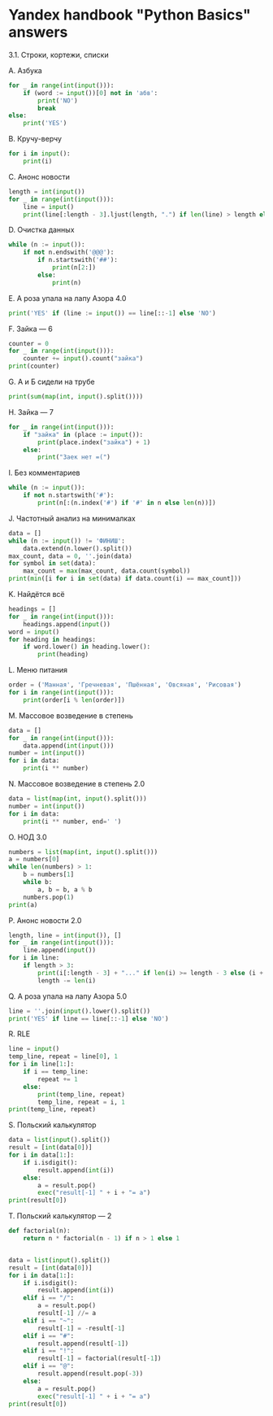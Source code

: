 # Yandex handbook "Python Basics" answers

3.1. Строки, кортежи, списки

A. Азбука
```python
for _ in range(int(input())):
    if (word := input())[0] not in 'абв':
        print('NO')
        break
else:
    print('YES')    
```
B. Кручу-верчу
```python
for i in input():
    print(i)
```
C. Анонс новости
```python
length = int(input())
for _ in range(int(input())):
    line = input()
    print(line[:length - 3].ljust(length, ".") if len(line) > length else line)
```
D. Очистка данных
```python
while (n := input()):
    if not n.endswith('@@@'):
        if n.startswith('##'):
            print(n[2:])
        else:
            print(n)
```
E. А роза упала на лапу Азора 4.0
```python
print('YES' if (line := input()) == line[::-1] else 'NO')
```
F. Зайка — 6
```python
counter = 0
for _ in range(int(input())):
    counter += input().count("зайка")
print(counter)
```
G. А и Б сидели на трубе
```python
print(sum(map(int, input().split())))
```
H. Зайка — 7
```python
for _ in range(int(input())):
    if "зайка" in (place := input()):
        print(place.index("зайка") + 1)
    else:
        print("Заек нет =(")
```
I. Без комментариев
```python
while (n := input()):
    if not n.startswith('#'):
        print(n[:(n.index('#') if '#' in n else len(n))])
```
J. Частотный анализ на минималках
```python
data = []
while (n := input()) != 'ФИНИШ':
    data.extend(n.lower().split())
max_count, data = 0, ''.join(data)
for symbol in set(data):
    max_count = max(max_count, data.count(symbol))
print(min([i for i in set(data) if data.count(i) == max_count]))
```
K. Найдётся всё
```python
headings = []
for _ in range(int(input())):
    headings.append(input())
word = input()
for heading in headings:
    if word.lower() in heading.lower():
        print(heading)
```
L. Меню питания
```python
order = ('Манная', 'Гречневая', 'Пшённая', 'Овсяная', 'Рисовая')
for i in range(int(input())):
    print(order[i % len(order)])
```
M. Массовое возведение в степень
```python
data = []
for _ in range(int(input())):
    data.append(int(input()))
number = int(input())
for i in data:
    print(i ** number)
```
N. Массовое возведение в степень 2.0
```python
data = list(map(int, input().split()))
number = int(input())
for i in data:
    print(i ** number, end=' ')
```
O. НОД 3.0
```python
numbers = list(map(int, input().split()))
a = numbers[0]
while len(numbers) > 1:
    b = numbers[1]
    while b:
        a, b = b, a % b
    numbers.pop(1)
print(a)
```
P. Анонс новости 2.0
```python
length, line = int(input()), []
for _ in range(int(input())):
    line.append(input())
for i in line:
    if length > 3:
        print(i[:length - 3] + "..." if len(i) >= length - 3 else (i + "..." if length == 4 else i))
        length -= len(i)
```
Q. А роза упала на лапу Азора 5.0
```python
line = ''.join(input().lower().split())
print('YES' if line == line[::-1] else 'NO')
```
R. RLE
```python
line = input()
temp_line, repeat = line[0], 1
for i in line[1:]:
    if i == temp_line:
        repeat += 1
    else:
        print(temp_line, repeat)
        temp_line, repeat = i, 1
print(temp_line, repeat)
```
S. Польский калькулятор
```python
data = list(input().split())
result = [int(data[0])]
for i in data[1:]:
    if i.isdigit():
        result.append(int(i))
    else:
        a = result.pop()
        exec("result[-1] " + i + "= a")
print(result[0])
```
T. Польский калькулятор — 2
```python
def factorial(n):
    return n * factorial(n - 1) if n > 1 else 1


data = list(input().split())
result = [int(data[0])]
for i in data[1:]:
    if i.isdigit():
        result.append(int(i))
    elif i == "/":
        a = result.pop()
        result[-1] //= a
    elif i == "~":
        result[-1] = -result[-1]
    elif i == "#":
        result.append(result[-1])
    elif i == "!":
        result[-1] = factorial(result[-1])
    elif i == "@":
        result.append(result.pop(-3))
    else:
        a = result.pop()
        exec("result[-1] " + i + "= a")
print(result[0])
```
